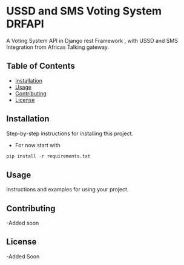 # USSD and SMS Voting System DRFAPI
A Voting System API in Django rest Framework , with USSD and SMS Integration from Africas Talking gateway.

## Table of Contents

- [Installation](#installation)
- [Usage](#usage)
- [Contributing](#contributing)
- [License](#license)

## Installation

Step-by-step instructions for installing this  project.
- For now start with 
```python
pip install -r requirements.txt
```

## Usage

Instructions and examples for using your project.

## Contributing
-Added soon

## License

-Added Soon 
